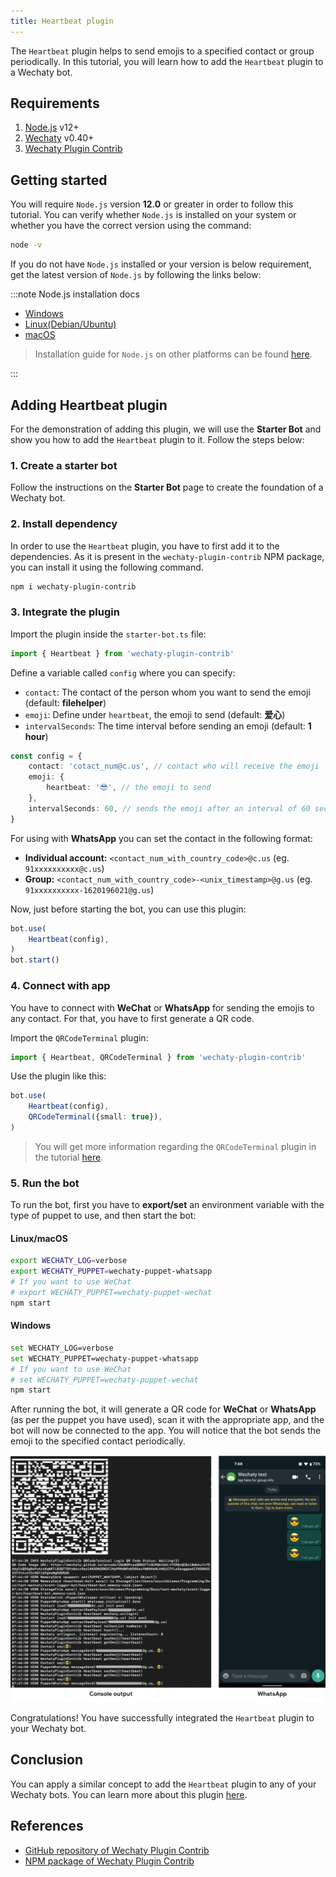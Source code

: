 ```yaml
---
title: Heartbeat plugin
---
```


The `Heartbeat` plugin helps to send emojis to a specified contact or group periodically. In this tutorial, you will learn how to add the `Heartbeat` plugin to a Wechaty bot.

## Requirements

1. [Node.js](https://nodejs.org/en/download) v12+
2. [Wechaty](https://www.npmjs.com/package/wechaty) v0.40+
3. [Wechaty Plugin Contrib](https://www.npmjs.com/package/wechaty-plugin-contrib)

## Getting started

You will require `Node.js` version **12.0** or greater in order to follow this tutorial. You can verify whether `Node.js` is installed on your system or whether you have the correct version using the command:

```sh
node -v
```

If you do not have `Node.js` installed or your version is below requirement, get the latest version of `Node.js` by following the links below:

:::note Node.js installation docs

* [Windows](https://nodejs.org/en/download/package-manager/#windows)
* [Linux\(Debian/Ubuntu\)](https://nodejs.org/en/download/package-manager/#debian-and-ubuntu-based-linux-distributions)
* [macOS](https://nodejs.org/en/download/package-manager/#macos)

> Installation guide for `Node.js` on other platforms can be found [here](https://nodejs.org/en/download/package-manager/).

:::

## Adding Heartbeat plugin

For the demonstration of adding this plugin, we will use the **Starter Bot** and show you how to add the `Heartbeat` plugin to it. Follow the steps below:

### 1. Create a starter bot

Follow the instructions on the **Starter Bot** page to create the foundation of a Wechaty bot.

### 2. Install dependency

In order to use the `Heartbeat` plugin, you have to first add it to the dependencies. As it is present in the `wechaty-plugin-contrib` NPM package, you can install it using the following command.

```sh
npm i wechaty-plugin-contrib
```

### 3. Integrate the plugin

Import the plugin inside the `starter-bot.ts` file:

```ts
import { Heartbeat } from 'wechaty-plugin-contrib'
```

Define a variable called `config` where you can specify:

* `contact`: The contact of the person whom you want to send the emoji (default: **filehelper**)
* `emoji`: Define under `heartbeat`, the emoji to send (default: **爱心**)
* `intervalSeconds`: The time interval before sending an emoji (default: **1 hour**)

```ts
const config = {
    contact: 'cotact_num@c.us', // contact who will receive the emoji
    emoji: {
        heartbeat: '😎', // the emoji to send
    },
    intervalSeconds: 60, // sends the emoji after an interval of 60 seconds
}
```

For using with **WhatsApp** you can set the contact in the following format:

* **Individual account:** `<contact_num_with_country_code>@c.us` (eg. `91xxxxxxxxxx@c.us`)
* **Group:** `<contact_num_with_country_code>-<unix_timestamp>@g.us` (eg. `91xxxxxxxxxx-1620196021@g.us`)

Now, just before starting the bot, you can use this plugin:

```ts
bot.use(
    Heartbeat(config),
)
bot.start()
```

### 4. Connect with app

You have to connect with **WeChat** or **WhatsApp** for sending the emojis to any contact. For that, you have to first generate a QR code.

Import the `QRCodeTerminal` plugin:

```ts
import { Heartbeat, QRCodeTerminal } from 'wechaty-plugin-contrib'
```

Use the plugin like this:

```ts
bot.use(
    Heartbeat(config),
    QRCodeTerminal({small: true}),
)
```

> You will get more information regarding the `QRCodeTerminal` plugin in the tutorial [here](./qr-code-terminal).

### 5. Run the bot

To run the bot, first you have to **export/set** an environment variable with the type of puppet to use, and then start the bot:

#### Linux/macOS

```bash
export WECHATY_LOG=verbose
export WECHATY_PUPPET=wechaty-puppet-whatsapp
# If you want to use WeChat
# export WECHATY_PUPPET=wechaty-puppet-wechat
npm start
```

#### Windows

```bash
set WECHATY_LOG=verbose
set WECHATY_PUPPET=wechaty-puppet-whatsapp
# If you want to use WeChat
# set WECHATY_PUPPET=wechaty-puppet-wechat
npm start
```

After running the bot, it will generate a QR code for **WeChat** or **WhatsApp** (as per the puppet you have used), scan it with the appropriate app, and the bot will now be connected to the app. You will notice that the bot sends the emoji to the specified contact periodically.

![Heartbeat plugin output](../../static/img/docs/using-plugin-with-wechaty/heartbeat/heartbeat-bot-output.png)

Congratulations! You have successfully integrated the `Heartbeat` plugin to your Wechaty bot.

## Conclusion

You can apply a similar concept to add the `Heartbeat` plugin to any of your Wechaty bots. You can learn more about this plugin [here](https://github.com/wechaty/wechaty-plugin-contrib#4-heartbeat).

## References

* [GitHub repository of Wechaty Plugin Contrib](https://github.com/wechaty/wechaty-plugin-contrib)
* [NPM package of Wechaty Plugin Contrib](https://www.npmjs.com/package/wechaty-plugin-contrib)
